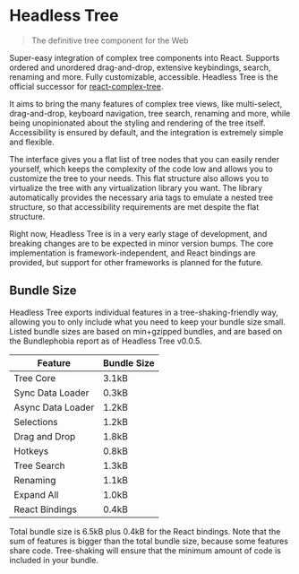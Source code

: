 # Headless Tree

> The definitive tree component for the Web

Super-easy integration of complex tree components into React. Supports ordered 
and unordered drag-and-drop, extensive keybindings, search, renaming and more. 
Fully customizable, accessible. Headless Tree is the official successor for
[react-complex-tree](https://github.com/lukasbach/react-complex-tree).

It aims to bring the many features of complex tree views, like multi-select,
drag-and-drop, keyboard navigation, tree search, renaming and more, while
being unopinionated about the styling and rendering of the tree itself.
Accessibility is ensured by default, and the integration is extremely
simple and flexible. 

The interface gives you a flat list of tree nodes
that you can easily render yourself, which keeps the complexity of the
code low and allows you to customize the tree to your needs. This flat
structure also allows you to virtualize the tree with any virtualization
library you want. The library automatically provides the necessary
aria tags to emulate a nested tree structure, so that accessibility
requirements are met despite the flat structure.

Right now, Headless Tree is in a very early stage of development, and
breaking changes are to be expected in minor version bumps. The core
implementation is framework-independent, and React bindings are provided,
but support for other frameworks is planned for the future.

## Bundle Size

Headless Tree exports individual features in a tree-shaking-friendly
way, allowing you to only include what you need to keep your bundle size
small. Listed bundle sizes are based on min+gzipped bundles, and are
based on the Bundlephobia report as of Headless Tree v0.0.5.

| Feature           | Bundle Size |
| ----------------- | ----------- |
| Tree Core         | 3.1kB       |
| Sync Data Loader  | 0.3kB       |
| Async Data Loader | 1.2kB       |
| Selections        | 1.2kB       |
| Drag and Drop     | 1.8kB       |
| Hotkeys           | 0.8kB       |
| Tree Search       | 1.3kB       |
| Renaming          | 1.1kB       |
| Expand All        | 1.0kB       |
| React Bindings    | 0.4kB       |

Total bundle size is 6.5kB plus 0.4kB for the React bindings. Note that
the sum of features is bigger than the total bundle size, because some
features share code. Tree-shaking will ensure that the minimum amount of
code is included in your bundle.
